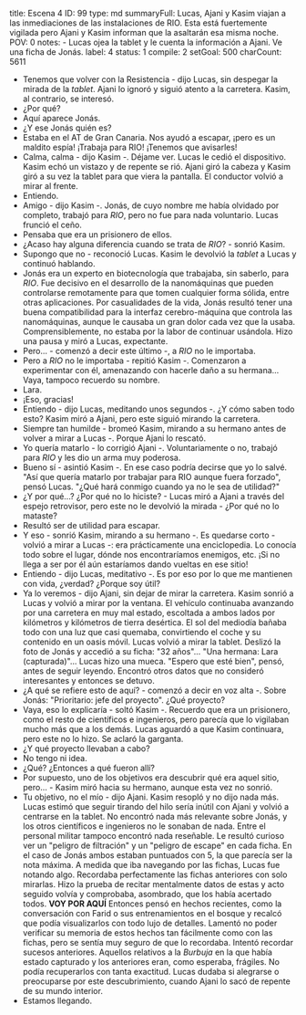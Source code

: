 title:          Escena 4
ID:             99
type:           md
summaryFull:    Lucas, Ajani y Kasim viajan a las inmediaciones de las instalaciones de RIO. Esta está fuertemente vigilada pero Ajani y Kasim informan que la asaltarán esa misma noche.
POV:            0
notes:          - Lucas ojea la tablet y le cuenta la información a Ajani. Ve una ficha de Jonás.
label:          4
status:         1
compile:        2
setGoal:        500
charCount:      5611


- Tenemos que volver con la Resistencia - dijo Lucas, sin despegar la mirada de la *tablet*.
Ajani lo ignoró y siguió atento a la carretera. Kasim, al contrario, se interesó.
- ¿Por qué?
- Aquí aparece Jonás.
- ¿Y ese Jonás quién es?
- Estaba en el AT de Gran Canaria. Nos ayudó a escapar, ¡pero es un maldito espía! ¡Trabaja para RIO! ¡Tenemos que avisarles!
- Calma, calma - dijo Kasim -. Déjame ver.
Lucas le cedió el dispositivo. Kasim echó un vistazo y de repente se rió. Ajani giró la cabeza y Kasim giró a su vez la tablet para que viera la pantalla. El conductor volvió a mirar al frente.
- Entiendo.
- Amigo - dijo Kasim -. Jonás, de cuyo nombre me había olvidado por completo, trabajó para *RIO*, pero no fue para nada voluntario.
Lucas frunció el ceño.
- Pensaba que era un prisionero de ellos.
- ¿Acaso hay alguna diferencia cuando se trata de *RIO*? - sonrió Kasim.
- Supongo que no - reconoció Lucas.
Kasim le devolvió la *tablet* a Lucas y continuó hablando.
- Jonás era un experto en biotecnología que trabajaba, sin saberlo, para *RIO*. Fue decisivo en el desarrollo de la nanomáquinas que pueden controlarse remotamente para que tomen cualquier forma sólida, entre otras aplicaciones. Por casualidades de la vida, Jonás resultó tener una buena compatibilidad para la interfaz cerebro-máquina que controla las nanomáquinas, aunque le causaba un gran dolor cada vez que la usaba. Comprensiblemente, no estaba por la labor de continuar usándola.
Hizo una pausa y miró a Lucas, expectante.
- Pero... - comenzó a decir este último -, a *RIO* no le importaba.
- Pero a *RIO* no le importaba - repitió Kasim -. Comenzaron a experimentar con él, amenazando con hacerle daño a su hermana... Vaya, tampoco recuerdo su nombre.
- Lara.
- ¡Eso, gracias!
- Entiendo - dijo Lucas, meditando unos segundos -. ¿Y cómo saben todo esto?
Kasim miró a Ajani, pero este siguió mirando la carretera.
- Siempre tan humilde - bromeó Kasim, mirando a su hermano antes de volver a mirar a Lucas -. Porque Ajani lo rescató.
- Yo quería matarlo - lo corrigió Ajani -. Voluntariamente o no, trabajó para *RIO* y les dio un arma muy poderosa.
- Bueno sí - asintió Kasim -. En ese caso podría decirse que yo lo salvé.
"Así que quería matarlo por trabajar para RIO aunque fuera forzado", pensó Lucas. "¿Qué hará conmigo cuando ya no le sea de utilidad?"
- ¿Y por qué...? ¿Por qué no lo hiciste? - Lucas miró a Ajani a través del espejo retrovisor, pero este no le devolvió la mirada - ¿Por qué no lo mataste?
- Resultó ser de utilidad para escapar.
- Y eso - sonrió Kasim, mirando a su hermano -. Es quedarse corto - volvió a mirar a Lucas -: era prácticamente una enciclopedia. Lo conocía todo sobre el lugar, dónde nos encontraríamos enemigos, etc. ¡Si no llega a ser por él aún estaríamos dando vueltas en ese sitio!
- Entiendo - dijo Lucas, meditativo -. Es por eso por lo que me mantienen con vida, ¿verdad? ¿Porque soy útil?
- Ya lo veremos - dijo Ajani, sin dejar de mirar la carretera.
Kasim sonrió a Lucas y volvió a mirar por la ventana.
El vehículo continuaba avanzando por una carretera en muy mal estado, escoltada a ambos lados por kilómetros y kilómetros de tierra desértica. El sol del mediodía bañaba todo con una luz que casi quemaba, convirtiendo el coche y su contenido en un oasis móvil.
Lucas volvió a mirar la tablet. Deslizó la foto de Jonás y accedió a su ficha: "32 años"... "Una hermana: Lara (capturada)"...
Lucas hizo una mueca. "Espero que esté bien", pensó, antes de seguir leyendo. Encontró otros datos que no consideró interesantes y entonces se detuvo.
- ¿A qué se refiere esto de aquí? - comenzó a decir en voz alta -. Sobre Jonás: "Prioritario: jefe del proyecto". ¿Qué proyecto?
- Vaya, eso lo explicaría - soltó Kasim -. Recuerdo que era un prisionero, como el resto de científicos e ingenieros, pero parecía que lo vigilaban mucho más que a los demás.
Lucas aguardó a que Kasim continuara, pero este no lo hizo. Se aclaró la garganta.
- ¿Y qué proyecto llevaban a cabo?
- No tengo ni idea.
- ¿Qué? ¿Entonces a qué fueron allí?
- Por supuesto, uno de los objetivos era descubrir qué era aquel sitio, pero... - Kasim miró hacia su hermano, aunque esta vez no sonrió.
- Tu objetivo, no el mío - dijo Ajani.
Kasim resopló y no dijo nada más.
Lucas estimó que seguir tirando del hilo sería inútil con Ajani y volvió a centrarse en la tablet. No encontró nada más relevante sobre Jonás, y los otros científicos e ingenieros no le sonaban de nada. Entre el personal militar tampoco encontró nada reseñable. Le resultó curioso ver un "peligro de filtración" y un "peligro de escape" en cada ficha. En el caso de Jonás ambos estaban puntuados con 5, la que parecía ser la nota máxima.
A medida que iba navegando por las fichas, Lucas fue notando algo. Recordaba perfectamente las fichas anteriores con solo mirarlas. Hizo la prueba de recitar mentalmente datos de estas y acto seguido volvía y comprobaba, asombrado, que los había acertado todos.
**VOY POR AQUÍ**
Entonces pensó en hechos recientes, como la conversación con Farid o sus entrenamientos en el bosque y recalcó que podía visualizarlos con todo lujo de detalles. Lamentó no poder verificar su memoria de estos hechos tan fácilmente como con las fichas, pero se sentía muy seguro de que lo recordaba.
Intentó recordar sucesos anteriores.
Aquellos relativos a la *Burbuja* en la que había estado capturado y los anteriores eran, como esperaba, frágiles. No podía recuperarlos con tanta exactitud.
Lucas dudaba si alegrarse o preocuparse por este descubrimiento, cuando Ajani lo sacó de repente de su mundo interior.
- Estamos llegando.